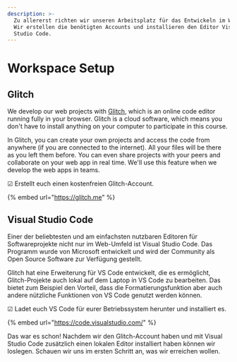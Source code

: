 ```yaml
---
description: >-
  Zu allererst richten wir unseren Arbeitsplatz für das Entwickeln im Web ein,
  Wir erstellen die benötigten Accounts und installieren den Editor Visual
  Studio Code.
---
```


# Workspace Setup

## Glitch

We develop our web projects with [Glitch](https://glitch.me), which is an online code editor running fully in your browser. Glitch is a cloud software, which means you don't have to install anything on your computer to participate in this course.

In Glitch, you can create your own projects and access the code from anywhere \(if you are connected to the internet\). All your files will be there as you left them before. You can even share projects with your peers and collaborate on your web app in real time. We'll use this feature when we develop the web apps in teams.

☑ Erstellt euch einen kostenfreien Glitch-Account.

{% embed url="https://glitch.me" %}

## Visual Studio Code

Einer der beliebtesten und am einfachsten nutzbaren Editoren für Softwareprojekte nicht nur im Web-Umfeld ist Visual Studio Code. Das Programm wurde von Microsoft entwickelt und wird der Community als Open Source Software zur Verfügung gestellt.

Glitch hat eine Erweiterung für VS Code entwickelt, die es ermöglicht, Glitch-Projekte auch lokal auf dem Laptop in VS Code zu bearbeiten. Das bietet zum Beispiel den Vorteil, dass die Formatierungsfunktion aber auch andere nützliche Funktionen von VS Code genutzt werden können.

☑ Ladet euch VS Code für eurer Betriebssystem herunter und installiert es.

{% embed url="https://code.visualstudio.com/" %}

Das war es schon! Nachdem wir den Glitch-Account haben und mit Visual Studio Code zusätzlich einen lokalen Editor installiert haben können wir loslegen. Schauen wir uns im ersten Schritt an, was wir erreichen wollen.

